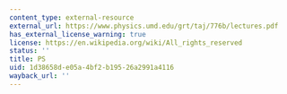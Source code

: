 ```yaml
---
content_type: external-resource
external_url: https://www.physics.umd.edu/grt/taj/776b/lectures.pdf
has_external_license_warning: true
license: https://en.wikipedia.org/wiki/All_rights_reserved
status: ''
title: PS
uid: 1d38658d-e05a-4bf2-b195-26a2991a4116
wayback_url: ''
---
```

